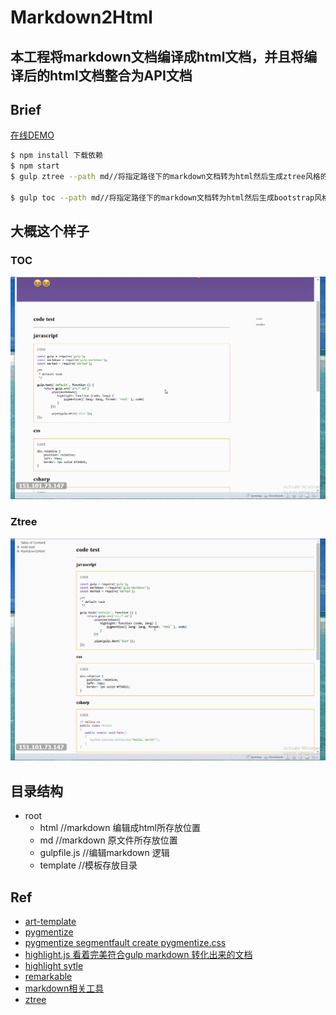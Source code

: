 # Markdown2Html
本工程将markdown文档编译成html文档，并且将编译后的html文档整合为API文档
----------
## Brief
[在线DEMO](https://advence-liz.github.io/markdown2html/index.html)

```bash
$ npm install 下载依赖
$ npm start 
$ gulp ztree --path md//将指定路径下的markdown文档转为html然后生成ztree风格的API文档

$ gulp toc --path md//将指定路径下的markdown文档转为html然后生成bootstrap风格的API文档
```
## 大概这个样子
### TOC
![](./md/toc.gif)
### Ztree
![](./md/ztree.gif)
## 目录结构
- root
  + html //markdown 编辑成html所存放位置
  + md //markdown 原文件所存放位置
  + gulpfile.js //编辑markdown 逻辑
  + template //模板存放目录
## Ref
- [art-template](https://github.com/aui/art-template)
- [pygmentize](https://github.com/rvagg/node-pygmentize-bundled)
- [pygmentize segmentfault create pygmentize.css](https://segmentfault.com/a/1190000000661337)
- [highlight.js  看着完美符合gulp markdown 转化出来的文档](https://github.com/isagalaev/highlight.js)
- [highlight sytle](https://highlightjs.org/static/demo/)
- [remarkable](https://github.com/jonschlinkert/remarkable)
- [markdown相关工具](http://www.jianshu.com/p/34c92cbd0aaf)
- [ztree](http://ruby-china.org/topics/17028)
